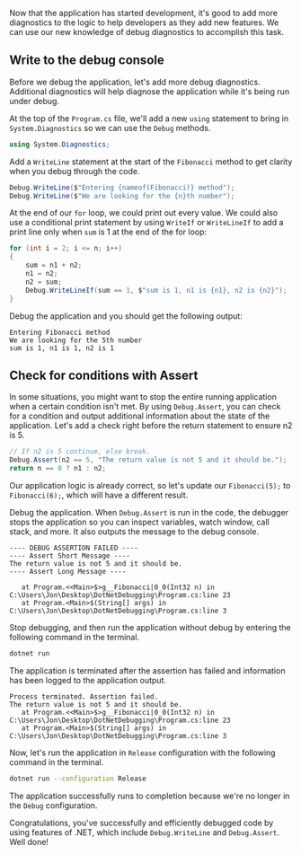 Now that the application has started development, it's good to add more diagnostics to the logic to help developers as they add new features. We can use our new knowledge of debug diagnostics to accomplish this task.

## Write to the debug console

Before we debug the application, let's add more debug diagnostics. Additional diagnostics will help diagnose the application while it's being run under debug.

At the top of the `Program.cs` file, we'll add a new `using` statement to bring in `System.Diagnostics` so we can use the `Debug` methods.

```csharp
using System.Diagnostics;
```

Add a `WriteLine` statement at the start of the `Fibonacci` method to get clarity when you debug through the code.

```csharp
Debug.WriteLine($"Entering {nameof(Fibonacci)} method");
Debug.WriteLine($"We are looking for the {n}th number");
```

At the end of our `for` loop, we could print out every value. We could also use a conditional print statement by using `WriteIf` or `WriteLineIf` to add a print line only when `sum` is 1 at the end of the for loop:

```csharp
for (int i = 2; i <= n; i++)
{                  
    sum = n1 + n2;
    n1 = n2;
    n2 = sum;
    Debug.WriteLineIf(sum == 1, $"sum is 1, n1 is {n1}, n2 is {n2}");    
}
```

Debug the application and you should get the following output:

```output
Entering Fibonacci method
We are looking for the 5th number
sum is 1, n1 is 1, n2 is 1
```

## Check for conditions with Assert

In some situations, you might want to stop the entire running application when a certain condition isn't met. By using `Debug.Assert`, you can check for a condition and output additional information about the state of the application. Let's add a check right before the return statement to ensure n2 is 5.

```csharp
// If n2 is 5 continue, else break.
Debug.Assert(n2 == 5, "The return value is not 5 and it should be.");
return n == 0 ? n1 : n2;
```

Our application logic is already correct, so let's update our `Fibonacci(5);` to `Fibonacci(6);`, which will have a different result.

Debug the application. When `Debug.Assert` is run in the code, the debugger stops the application so you can inspect variables, watch window, call stack, and more. It also outputs the message to the debug console.

```output
---- DEBUG ASSERTION FAILED ----
---- Assert Short Message ----
The return value is not 5 and it should be.
---- Assert Long Message ----

   at Program.<<Main>$>g__Fibonacci|0_0(Int32 n) in C:\Users\Jon\Desktop\DotNetDebugging\Program.cs:line 23
   at Program.<Main>$(String[] args) in C:\Users\Jon\Desktop\DotNetDebugging\Program.cs:line 3
```

Stop debugging, and then run the application without debug by entering the following command in the terminal.

```bash
dotnet run
```

The application is terminated after the assertion has failed and information has been logged to the application output.

```output
Process terminated. Assertion failed.
The return value is not 5 and it should be.
   at Program.<<Main>$>g__Fibonacci|0_0(Int32 n) in C:\Users\Jon\Desktop\DotNetDebugging\Program.cs:line 23
   at Program.<Main>$(String[] args) in C:\Users\Jon\Desktop\DotNetDebugging\Program.cs:line 3
```

Now, let's run the application in `Release` configuration with the following command in the terminal.

```bash
dotnet run --configuration Release
```

The application successfully runs to completion because we're no longer in the `Debug` configuration.

Congratulations, you've successfully and efficiently debugged code by using features of .NET, which include `Debug.WriteLine` and `Debug.Assert`. Well done!
